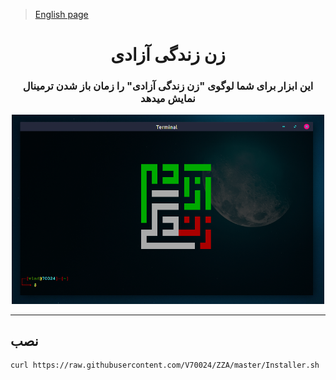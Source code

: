 > <a href="https://www.buymeacoffee.com/V70024" target="_blank"> English page</a>

<div align="center" style="display: inline_block">

# زن زندگی آزادی
### این ابزار برای شما لوگوی "زن زندگی آزادی" را زمان باز شدن ترمینال نمایش میدهد

</div>

<div align="center" style="display: inline_block">

<img  width="500em"   src="imgs/img.png" alt="vlad vlad70024 V70024 70024"/><br>

</div>

---

## نصب 
```bash
curl https://raw.githubusercontent.com/V70024/ZZA/master/Installer.sh | bash
```


